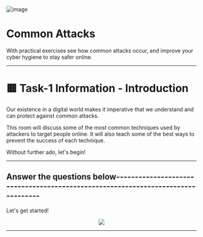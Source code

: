 ![image](https://user-images.githubusercontent.com/94435318/162364801-6471da34-9ead-4c33-a168-dfa55c93bdfb.png)

# Common Attacks

With practical exercises see how common attacks occur, and improve your cyber hygiene to stay safer online.

----------------------------------------------------------------------------------------------------------

# 🟥 Task-1 Information - Introduction

Our existence in a digital world makes it imperative that we understand and can protect against common attacks.

This room will discuss some of the most common techniques used by attackers to target people online. It will also teach some of the best ways to prevent the success of each technique.

Without further ado, let's begin!

----------------------------------------------------------------------------------------------------------

Answer the questions below---------------------------------------------------------------------------------
--

Let's get started!

<p align="center">
  <img src="https://user-images.githubusercontent.com/94435318/161687394-218a79b1-ce0d-49f2-8dfb-53600bdbed33.png">
</p>

-----------------------------------------------------------------------------------------------------
